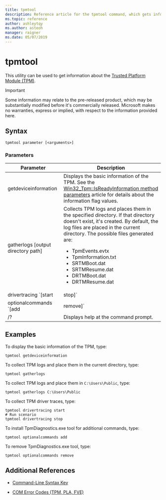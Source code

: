 ```yaml
---
title: tpmtool
description: Reference article for the tpmtool command, which gets information about the Trusted Platform Module.
ms.topic: reference
author: ashleytqy
ms.author: asteoh
manager: raigner
ms.date: 05/07/2019
---
```


# tpmtool

This utility can be used to get information about the [Trusted Platform Module (TPM)](/windows/security/information-protection/tpm/trusted-platform-module-overview).

>[!IMPORTANT]
>Some information may relate to the pre-released product, which may be substantially modified before it's commercially released. Microsoft makes no warranties, express or implied, with respect to the information provided here.

## Syntax

```
tpmtool parameter [<arguments>]
```

### Parameters

| Parameter | Description |
|--|--|
| getdeviceinformation | Displays the basic information of the TPM. See the [Win32_Tpm::IsReadyInformation method parameters](/windows/win32/secprov/win32-tpm-isreadyinformation#parameters) article for details about the information flag values. |
| gatherlogs [output directory path] | Collects TPM logs and places them in the specified directory. If that directory doesn't exist, it's created. By default, the log files are placed in the current directory. The possible files generated are:<ul><li>TpmEvents.evtx</li><li>TpmInformation.txt</li><li>SRTMBoot.dat</li><li>SRTMResume.dat</li><li>DRTMBoot.dat</li><li>DRTMResume.dat</li></ul> |
| drivertracing `[start | stop]` | Starts or stops collecting TPM driver traces. The trace log, *TPMTRACE.etl*, is created and placed in the current directory. |
| optionalcommands `[add | remove]` | Add / Remove TpmDiagnostics.exe tool for more Optional Commands. (New in Windows 11.) |
| /? | Displays help at the command prompt. |

## Examples

To display the basic information of the TPM, type:

```
tpmtool getdeviceinformation
```

To collect TPM logs and place them in the current directory, type:

```
tpmtool gatherlogs
```

To collect TPM logs and place them in `C:\Users\Public`, type:

```
tpmtool gatherlogs C:\Users\Public
```

To collect TPM driver traces, type:

```
tpmtool drivertracing start
# Run scenario
tpmtool drivertracing stop
```

To install TpmDiagnostics.exe tool for additional commands, type:

```
tpmtool optionalcommands add
```

To remove TpmDiagnostics.exe tool, type:

```
tpmtool optionalcommands remove
```

## Additional References

- [Command-Line Syntax Key](command-line-syntax-key.md)

- [COM Error Codes (TPM, PLA, FVE)](/windows/win32/com/com-error-codes-6)
